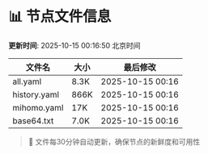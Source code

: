 # 📊 节点文件信息

**更新时间**: 2025-10-15 00:16:50 北京时间

| 文件名 | 大小 | 最后修改 |
|--------|------|----------|
| all.yaml | 8.3K | 2025-10-15 00:16 |
| history.yaml | 866K | 2025-10-15 00:16 |
| mihomo.yaml | 17K | 2025-10-15 00:16 |
| base64.txt | 7.0K | 2025-10-15 00:16 |

> 🔄 文件每30分钟自动更新，确保节点的新鲜度和可用性
